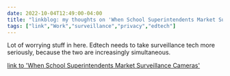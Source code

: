 ---date: 2022-10-04T12:49:00-04:00title: "linkblog: my thoughts on 'When School Superintendents Market Surveillance Cameras'"tags: ["link","Work","surveillance","privacy","edtech"]---Lot of worrying stuff in here. Edtech needs to take surveillance tech more seriously, because the two are increasingly simultaneous. [link to 'When School Superintendents Market Surveillance Cameras'](https://www.vice.com/en/article/93anj7/when-school-superintendents-market-surveillance-cameras)